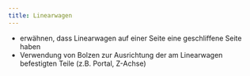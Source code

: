 ```yaml
---
title: Linearwagen
---
```


* erwähnen, dass Linearwagen auf einer Seite eine geschliffene Seite haben
* Verwendung von Bolzen zur Ausrichtung der am Linearwagen befestigten Teile (z.B. Portal, Z-Achse)
